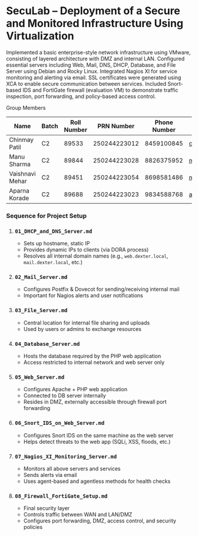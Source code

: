 # SecuLab – Deployment of a Secure and Monitored Infrastructure Using Virtualization

Implemented a basic enterprise-style network infrastructure using VMware, consisting of layered architecture with DMZ and internal LAN. Configured essential servers including Web, Mail, DNS, DHCP, Database, and File Server using Debian and Rocky Linux. Integrated Nagios XI for service monitoring and alerting via email. SSL certificates were generated using XCA to enable secure communication between services. Included Snort-based IDS and FortiGate firewall (evaluation VM) to demonstrate traffic inspection, port forwarding, and policy-based access control.

Group Members

| Name            | Batch | Roll Number | PRN Number   | Phone Number | Email                      |
| --------------- | ----- | ----------- | ------------ | ------------ | -------------------------- |
| Chinmay Patil   | C2    | 89533       | 250244223012 | 8459100845   | chinmaypatilblog@gmail.com |
| Manu Sharma     | C2    | 89844       | 250244223028 | 8826375952   | msharma20103@gmail.com     |
| Vaishnavi Mehar | C2    | 89451       | 250244223054 | 8698581486   | meharvaishnavi6@gmail.com  |
| Aparna Korade   | C2    | 89688       | 250244223023 | 9834588768   | aparnakorade.ajk@gmail.com |


### **Sequence for Project Setup**

1. ### `01_DHCP_and_DNS_Server.md`
    - Sets up hostname, static IP
    - Provides dynamic IPs to clients (via DORA process)
    - Resolves all internal domain names (e.g., `web.dexter.local`, `mail.dexter.local`, etc.)

2. ### `02_Mail_Server.md`
    - Configures Postfix & Dovecot for sending/receiving internal mail
    - Important for Nagios alerts and user notifications

3. ### `03_File_Server.md`
    - Central location for internal file sharing and uploads
    - Used by users or admins to exchange resources

4. ### `04_Database_Server.md`
    - Hosts the database required by the PHP web application
    - Access restricted to internal network and web server only

5. ### `05_Web_Server.md`
    - Configures Apache + PHP web application
    - Connected to DB server internally
    - Resides in DMZ, externally accessible through firewall port forwarding

6. ### `06_Snort_IDS_on_Web_Server.md`
    - Configures Snort IDS on the same machine as the web server
    - Helps detect threats to the web app (SQLi, XSS, floods, etc.)        

7. ### `07_Nagios_XI_Monitoring_Server.md`
    - Monitors all above servers and services
    - Sends alerts via email
    - Uses agent-based and agentless methods for health checks

8. ### `08_Firewall_FortiGate_Setup.md`
    - Final security layer
    - Controls traffic between WAN and LAN/DMZ
    - Configures port forwarding, DMZ, access control, and security policies